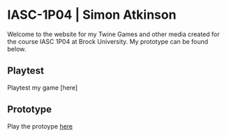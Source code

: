 # IASC-1P04 | Simon Atkinson
Welcome to the website for my Twine Games and other media created for the course IASC 1P04 at Brock University. My prototype can be found below.

## Playtest

Playtest my game [here]

## Prototype

Play the protoype [here](/prototype/badabdbadbadbadbadb)
